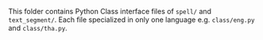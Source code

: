 This folder contains Python Class interface files of `spell/` and `text_segment/`. Each file specialized in only one language e.g. `class/eng.py` and `class/tha.py`.
